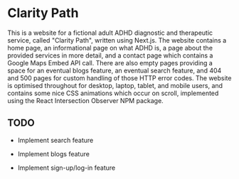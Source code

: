 # Clarity Path

This is a website for a fictional adult ADHD diagnostic and therapeutic service, called "Clarity Path", written using Next.js. The website contains a home page, an informational page on what ADHD is, a page about the provided services in more detail, and a contact page which contains a Google Maps Embed API call. There are also empty pages providing a space for an eventual blogs feature, an eventual search feature, and 404 and 500 pages for custom handling of those HTTP error codes. The website is optimised throughout for desktop, laptop, tablet, and mobile users, and contains some nice CSS animations which occur on scroll, implemented using the React Intersection Observer NPM package.

## TODO

- Implement search feature

- Implement blogs feature

- Implement sign-up/log-in feature
